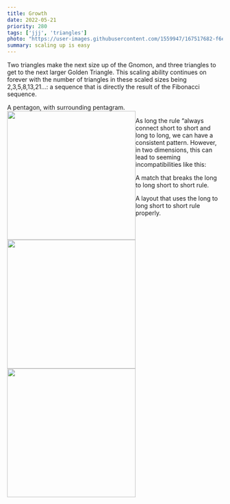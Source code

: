 ```yaml
---
title: Growth
date: 2022-05-21
priority: 280
tags: ['jjj', 'triangles']
photo: "https://user-images.githubusercontent.com/1559947/167517682-f6eeabb4-5484-4158-aba2-29b2efe84780.jpeg" 
summary: scaling up is easy
---
```


Two triangles make the next size up of the Gnomon, and three triangles to get to the next larger Golden Triangle.  This scaling ability continues on forever with the number of triangles in these scaled sizes being 2,3,5,8,13,21…: a sequence that is directly the result of the Fibonacci sequence.

A pentagon, with surrounding pentagram.
<img src="https://user-images.githubusercontent.com/1559947/167518857-4cc69d9d-350f-40f9-9456-b7279b9d4f2a.jpeg" width=300 style="float:left">

As long the rule “always connect short to short and long to long, we can have a consistent pattern.  However, in two dimensions, this can lead to seeming incompatibilities like this:
<img src="https://user-images.githubusercontent.com/1559947/167518123-750afe5f-d333-44f7-b571-416b34710bd3.jpeg" width=300 style="float:left">

<img src="https://user-images.githubusercontent.com/1559947/167518695-0751adf0-fbad-45cb-ac43-e4f38b7a44da.jpeg" width=300 style="float:left">
A match that breaks the long to long short to short rule.
    
A layout that uses the long to long short to short rule properly.

